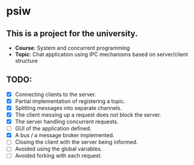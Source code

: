 # psiw
## This is a project for the university.
- **Course**: System and concurrent programming
- **Topic**: Chat application using IPC mechanisms based on server/client structure
## TODO:
- [x] Connecting clients to the server.
- [x] Partial implementation of registering a topic.
- [x] Splitting messages into separate channels.
- [x] The client messing up a request does not block the server.
- [x] The server handling concurrent requests.
- [ ] GUI of the application defined.
- [x] A bus / a message broker implemented.
- [ ] Closing the client with the server being informed.
- [ ] Avoided using the global variables.
- [ ] Avoided forking with each request.
